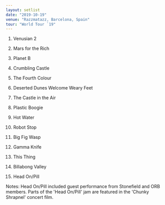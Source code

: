 ```yaml
---
layout: setlist
date: "2019-10-19"
venue: "Razzmatazz, Barcelona, Spain"
tour: "World Tour `19"
---
```



 1. Venusian 2

 2. Mars for the Rich

 3. Planet B

 4. Crumbling Castle

 5. The Fourth Colour

 6. Deserted Dunes Welcome Weary Feet

 7. The Castle in the Air

 8. Plastic Boogie

 9. Hot Water

10. Robot Stop

11. Big Fig Wasp

12. Gamma Knife

13. This Thing

14. Billabong Valley

15. Head On/Pill


Notes: Head On/Pill included guest performance from Stonefield and ORB members. Parts of the 'Head On/Pill' jam are featured in the 'Chunky Shrapnel' concert film.
